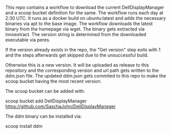 This repo contains a workflow to download the current DellDisplayManager and a scoop bucket definition for the same.
The workflow runs each day at 2:30 UTC.
It runs as a docker build on ubuntu:latest and adds the necessary binaries via apt to the base image.
The workflow downloads the latest binary from the homepage via wget.
The binary gets extracted via innoextract. 
The version string is determined from the downloaded executable via peres.

If the version already exists in the repo, the "Get version" step exits with 1 and the steps afterwards get skipped due to the unsuccessful build. 

Otherwise this is a new version. 
It will be uploaded as release to this repository and the corresponding version and url path gets written to the ddm.json file.
The updated ddm.json gets commited to this repo to make the scoop bucket having the most recent version.

The scoop bucket can be added with:

scoop bucket add DellDisplayManager https://github.com/SaschaJohn/DellDisplayManager

The ddm binary can be installed via:

scoop install ddm
